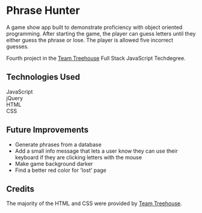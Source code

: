 # Phrase Hunter
A game show app built to demonstrate proficiency with object oriented programming. After starting the game, the player can guess letters until they either guess the phrase or lose. The player is allowed five incorrect guesses.

Fourth project in the [Team Treehouse](http://referrals.trhou.se/clarkwinters) Full Stack JavaScript Techdegree.

## Technologies Used
JavaScript  
jQuery  
HTML  
CSS  

## Future Improvements
- Generate phrases from a database
- Add a small info message that lets a user know they can use their keyboard if they are clicking letters with the mouse
- Make game background darker
- Find a better red color for 'lost' page

## Credits
The majority of the HTML and CSS were provided by [Team Treehouse](http://referrals.trhou.se/clarkwinters).